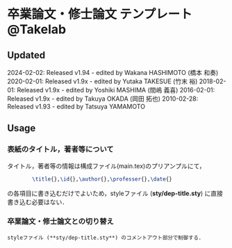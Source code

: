 #  卒業論文・修士論文 テンプレート @Takelab


## Updated
2024-02-02: Released v1.94 - edited by Wakana HASHIMOTO (橋本 和奏)
2020-02-01: Released v1.9x - edited by Yutaka TAKESUE (竹末 裕)
2018-02-01: Released v1.9x - edited by Yoshiki MASHIMA (間嶋 義喜)
2016-02-01: Released v1.9x - edited by Takuya OKADA (岡田 拓也)
2010-02-28: Released v1.93 - edited by Tatsuya YAMAMOTO 


## Usage
### 表紙のタイトル，著者等について
タイトル，著者等の情報は構成ファイル(main.tex)のプリアンプルにて，
```latex
        \title{},\id{},\author{},\professer{},\date{}
```
の各項目に書き込むだけでよいため，styleファイル (**sty/dep-title.sty**) に直接書き込む必要はない．

### 卒業論文・修士論文との切り替え
    styleファイル (**sty/dep-title.sty**) のコメントアウト部分で制御する．